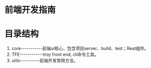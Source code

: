 # 前端开发指南

# 目录结构
1. core-----------前端ui核心，包含项目server、build、test；Reat组件。
2. TFE------------troy front end, cli命令工具。
4. utils----------前端开发常用方法。